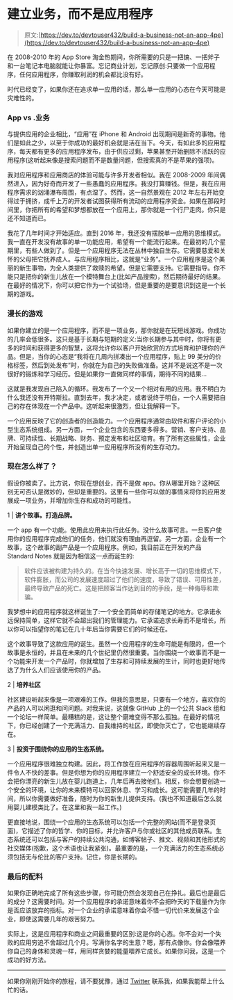 # 建立业务，而不是应用程序

> 原文:[https://dev.to/devtouser432/build-a-business-not-an-app-4pe](https://dev.to/devtouser432/build-a-business-not-an-app-4pe)

在 2008-2010 年的 App Store 淘金热期间，你所需要的只是一把镐、一把斧子和一台笔记本电脑就能让你暴富。忘记商业计划，忘记原创:只要做一个应用程序，任何应用程序，你赚取利润的机会都比没有好。

时代已经变了，如果你还在追求单一应用的话，那么单一应用的心态在今天可能是灾难性的。

### [](#app-vs-business)App vs .业务

与提供应用的企业相比，“应用”在 iPhone 和 Android 出现期间是新奇的事物。他们是如此之少，以至于你成功的最好机会就是活在当下。今天，有如此多的应用程序，每天都有更多的应用程序发布，由于供应过剩，苹果甚至开始删除不活跃的应用程序(这听起来像是搜索问题而不是数量问题，但搜索真的不是苹果的强项)。

我对应用程序和应用商店的体验可能与许多开发者相似。我在 2008-2009 年间偶然进入，因为好奇而开发了一些愚蠢的应用程序。我没打算赚钱。但是，我在应用程序需求的汹涌瀑布周围，有点湿了。然而，这一自然景观在 2012 年左右开始变得过于拥挤，成千上万的开发者试图获得所有流动的应用程序资金。如果在那段时间里，你把所有的希望和梦想都放在一个应用上，那你就是一个行尸走肉。你只是还不知道而已。

我花了几年时间才开始适应。直到 2016 年，我还没有摆脱单一应用的思维模式。我一直在开发没有故事的单一功能应用，希望有一个能流行起来。在最初的几个星期里，有些人做到了。但是一个应用程序无法在丛林中独自生存。它需要慈爱和关怀的父母把它抚养成人。与应用程序相比，这就是“业务”。一个应用程序是这个美丽的新生事物，为全人类提供了救赎的希望。但是它需要支持。它需要指导。你不能只是把你的新生儿放在一个模特舞台上(比如产品搜索)，然后期待最好的结果。在最好的情况下，你可以把它作为一个试验场，但是重要的是要意识到这是一个长期的游戏。

### [](#the-long-game)漫长的游戏

如果你建立的是一个应用程序，而不是一项业务，那你就是在玩短线游戏。你成功的几率会低很多。这只是基于长期与短期的定义:当你长期参与其中时，你将有更多的时间和获得更多的智慧，这将允许你以客户开始欣赏的方式培育和护理你的产品。但是，当你的心态是“我将在几周内拼凑出一个应用程序，贴上 99 美分的价格标签，然后到处发布”时，你就在为自己的失败做准备。这并不是说这不是一次很好的锻炼和学习经历。但是如果你一直做同样的事情，期待不同的结果…

这就是我发现自己陷入的循环。我发布了一个又一个相对有用的应用。我不明白为什么我还没有开特斯拉。直到去年，我才决定，或者说终于明白，一个人需要把自己的存在体现在一个产品中。这听起来很激烈，但让我解释一下。

一个应用反映了它的创造者的创造能力。一个应用程序通常由软件和客户评论的小型生态系统组成。另一方面，一个企业包含的东西要多得多。营销、客户支持、品牌、可持续性、长期战略、财务、预定发布和社区培育。有了所有这些属性，企业开始呈现自己的个性，并创造出单一应用程序所没有的生存动力。

### [](#now-what)现在怎么样了？

假设你被卖了。比方说，你现在想创业，而不是做 app。你从哪里开始？这种区别无可否认是微妙的，但却是重要的。这里有一些你可以做的事情来将你的应用发展成一项业务，并增加你生存和成功的可能性。

1 | **讲个故事。打造品牌。**

一个 app 有一个功能。使用此应用来执行此任务。没什么故事可言。一旦客户使用你的应用程序完成他们的任务，他们就没有理由再逗留。另一方面，企业有一个故事，这个故事的副产品是一个应用程序。例如，我目前正在开发的产品 Standard Notes 就是因为相信这一点而诞生的:

> 软件应该被构建为持久的。在当今快速发展、增长高于一切的思维模式下，软件膨胀，而公司的发展速度超过了他们的速度，导致了错误、可用性差，最终导致产品的死亡。这是把顾客当作达到目的的手段，是一种侮辱和欺骗。

我梦想中的应用程序就这样诞生了:一个安全而简单的存储笔记的地方。它承诺永远保持简单，这样它就不会超出我们的管理能力。它承诺追求长寿而不是增长，所以你可以指望你的笔记在几十年后当你需要它们的时候还在。

这个故事导致了这款应用的诞生。虽然一个应用程序的生命可能是有限的，但一个故事是永恒的，并且在未来的几个世纪里仍然很重要。当你围绕一个故事而不是一个功能来开发一个产品时，你就增加了生存和可持续发展的生计，同时也更好地传达了为什么人们应该使用你的产品。

2 | **培养社区**

社区建设听起来像是一项艰难的工作。但我的意思是，只要有一个地方，喜欢你的产品的人可以闲逛和问问题。对我来说，这就像 GitHub 上的一个公共 Slack 组和一个论坛一样简单。最糟糕的是，这让整个磨难变得不那么孤独。在最好的情况下，你已经创建了一个充满活力、自我维持的社区，即使你灭亡了，它也能继续存在。

3 | **投资于围绕你的应用的生态系统。**

一个应用程序很难独立构建。因此，将工作放在应用程序的容器周围听起来又是一件令人不快的差事。但是你想为你的应用程序建立一个舒适安全的成长环境。你不会把你漂亮的新生儿放在婴儿跑道上，几年后再去接他们。相反，你会想要创造一个安全的环境，让你的未来模特可以回家休息、学习和成长。这可能需要几年的时间，所以你需要做好准备，随时为你的新生儿提供支持。(我也不知道最后怎么就用婴儿建模类比了。在这里和我一起工作。)

更直接地说，围绕一个应用的生态系统可以包括一个完整的网站(而不是登录页面)，它描述了你的哲学、你的目标，并允许客户与你或社区的其他成员联系。生态系统还可以包括与客户的持续公共沟通，如博客帖子、推文、视频和其他形式的社交媒体(抱歉，这个术语也让我紧张)。最重要的是，一个充满活力的生态系统必须包括无与伦比的客户支持。记住，你是长期的。

### [](#the-final-ingredient)最后的配料

如果你正确地完成了所有这些步骤，你可能仍然会发现自己在挣扎。最后也是最后的成分？这需要时间。对一个应用程序的承诺意味着你不会把昨天的下载量作为你是否应该放弃的指标。对一个企业的承诺意味着你会不惜一切代价来发展这个企业，即使这需要几年的艰苦努力。

实际上，这是应用程序和商业之间最重要的区别:这是你的心态。你不会对一个失败的应用穷追不舍超过几个月。写满你名字的生意？嗯，那有点像你。你会像喂养你自己的身体和灵魂一样，用同样贪婪的能量喂养它成长。如果你问我，这是一个成功的好方法。

* * *

如果你刚刚开始你的旅程，请不要犹豫，通过 [Twitter](https://twitter.com/bitario) 联系我，如果我能帮上什么忙的话。